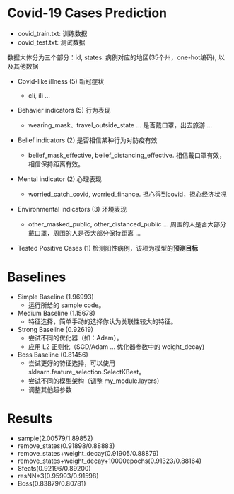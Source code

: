 # Covid-19 Cases Prediction

- covid_train.txt: 训练数据
- covid_test.txt: 测试数据

数据大体分为三个部分：id, states: 病例对应的地区(35个州，one-hot编码), 以及其他数据
  - Covid-like illness (5) 新冠症状

    - cli, ili ...

  - Behavier indicators (5) 行为表现

    - wearing_mask、travel_outside_state ... 是否戴口罩，出去旅游 ...

  - Belief indicators (2) 是否相信某种行为对防疫有效

    - belief_mask_effective, belief_distancing_effective. 相信戴口罩有效，相信保持距离有效。

  - Mental indicator (2) 心理表现

    - worried_catch_covid, worried_finance.  担心得到covid，担心经济状况

  - Environmental indicators (3) 环境表现

    - other_masked_public, other_distanced_public ... 周围的人是否大部分戴口罩，周围的人是否大部分保持距离 ...

  - Tested Positive Cases (1) 检测阳性病例，该项为模型的**预测目标**
  

# Baselines

- Simple Baseline (1.96993)
	- 运行所给的 sample code。
- Medium Baseline (1.15678)
	- 特征选择，简单手动的选择你认为关联性较大的特征。
- Strong Baseline (0.92619)
	- 尝试不同的优化器（如：Adam）。
	- 应用 L2 正则化（SGD/Adam ... 优化器参数中的 weight_decay)
- Boss Baseline (0.81456)
	- 尝试更好的特征选择，可以使用 sklearn.feature_selection.SelectKBest。
	- 尝试不同的模型架构（调整 my_module.layers）
	- 调整其他超参数

# Results

- sample(2.00579/1.89852)
- remove_states(0.91898/0.88883)
- remove_states+weight_decay(0.91905/0.88879)
- remove_states+weight_decay+10000epochs(0.91323/0.88164)
- 8feats(0.92196/0.89200)
- resNN*3(0.95993/0.91598)
- Boss(0.83879/0.80781)
